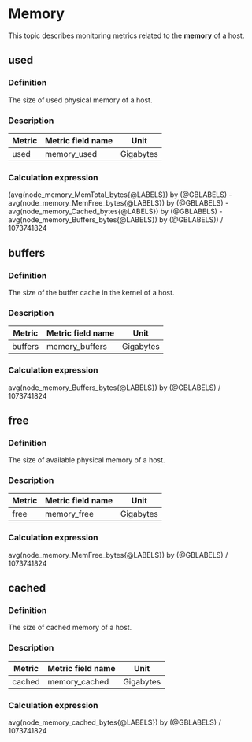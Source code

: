 # Memory

This topic describes monitoring metrics related to the **memory** of a host.

## used

### Definition

The size of used physical memory of a host.

### Description

| **Metric** | **Metric field name** | **Unit**  |
|------------|-----------------------|-----------|
| used       | memory_used           | Gigabytes |

### Calculation expression

(avg(node_memory_MemTotal_bytes{@LABELS}) by (@GBLABELS) - avg(node_memory_MemFree_bytes{@LABELS}) by (@GBLABELS) - avg(node_memory_Cached_bytes{@LABELS}) by (@GBLABELS) - avg(node_memory_Buffers_bytes{@LABELS}) by (@GBLABELS)) / 1073741824

## buffers

### Definition

The size of the buffer cache in the kernel of a host.

### Description

| **Metric** | **Metric field name** | **Unit**  |
|------------|-----------------------|-----------|
| buffers    | memory_buffers        | Gigabytes |

### Calculation expression

avg(node_memory_Buffers_bytes{@LABELS}) by (@GBLABELS) / 1073741824

## free

### Definition

The size of available physical memory of a host.

### Description

| **Metric** | **Metric field name** | **Unit**  |
|------------|-----------------------|-----------|
| free       | memory_free           | Gigabytes |

### Calculation expression

avg(node_memory_MemFree_bytes{@LABELS}) by (@GBLABELS) / 1073741824

## cached

### Definition

The size of cached memory of a host.

### Description

| **Metric** | **Metric field name** | **Unit**  |
|------------|-----------------------|-----------|
| cached     | memory_cached         | Gigabytes |

### Calculation expression

avg(node_memory_cached_bytes{@LABELS}) by (@GBLABELS) / 1073741824
